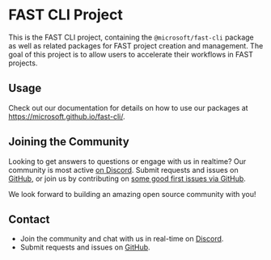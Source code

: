 # FAST CLI Project

This is the FAST CLI project, containing the `@microsoft/fast-cli` package as well as related packages for FAST project creation and management. The goal of this project is to allow users to accelerate their workflows in FAST projects.

## Usage

Check out our documentation for details on how to use our packages at https://microsoft.github.io/fast-cli/.

## Joining the Community

Looking to get answers to questions or engage with us in realtime? Our community is most active [on Discord](https://discord.gg/FcSNfg4). Submit requests and issues on [GitHub](https://github.com/microsoft/fast-cli/issues/new/choose), or join us by contributing on [some good first issues via GitHub](https://github.com/microsoft/fast-cli/labels/community:good-first-issue).

We look forward to building an amazing open source community with you!

## Contact

* Join the community and chat with us in real-time on [Discord](https://discord.gg/FcSNfg4).
* Submit requests and issues on [GitHub](https://github.com/microsoft/fast-tooling/issues/new/choose).